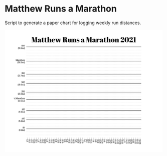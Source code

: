 # Matthew Runs a Marathon

Script to generate a paper chart for logging weekly run distances.

![Example Output](docs/example.png)
